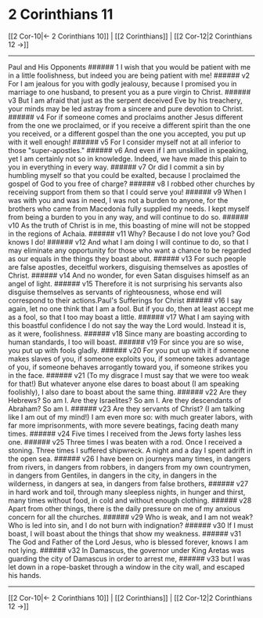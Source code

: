 # 2 Corinthians 11

[[2 Cor-10|← 2 Corinthians 10]] | [[2 Corinthians]] | [[2 Cor-12|2 Corinthians 12 →]]
***

Paul and His Opponents ###### 1 I wish that you would be patient with me in a little foolishness, but indeed you are being patient with me! ###### v2 For I am jealous for you with godly jealousy, because I promised you in marriage to one husband, to present you as a pure virgin to Christ. ###### v3 But I am afraid that just as the serpent deceived Eve by his treachery, your minds may be led astray from a sincere and pure devotion to Christ. ###### v4 For if someone comes and proclaims another Jesus different from the one we proclaimed, or if you receive a different spirit than the one you received, or a different gospel than the one you accepted, you put up with it well enough! ###### v5 For I consider myself not at all inferior to those "super-apostles." ###### v6 And even if I am unskilled in speaking, yet I am certainly not so in knowledge. Indeed, we have made this plain to you in everything in every way. ###### v7 Or did I commit a sin by humbling myself so that you could be exalted, because I proclaimed the gospel of God to you free of charge? ###### v8 I robbed other churches by receiving support from them so that I could serve you! ###### v9 When I was with you and was in need, I was not a burden to anyone, for the brothers who came from Macedonia fully supplied my needs. I kept myself from being a burden to you in any way, and will continue to do so. ###### v10 As the truth of Christ is in me, this boasting of mine will not be stopped in the regions of Achaia. ###### v11 Why? Because I do not love you? God knows I do! ###### v12 And what I am doing I will continue to do, so that I may eliminate any opportunity for those who want a chance to be regarded as our equals in the things they boast about. ###### v13 For such people are false apostles, deceitful workers, disguising themselves as apostles of Christ. ###### v14 And no wonder, for even Satan disguises himself as an angel of light. ###### v15 Therefore it is not surprising his servants also disguise themselves as servants of righteousness, whose end will correspond to their actions.Paul's Sufferings for Christ ###### v16 I say again, let no one think that I am a fool. But if you do, then at least accept me as a fool, so that I too may boast a little. ###### v17 What I am saying with this boastful confidence I do not say the way the Lord would. Instead it is, as it were, foolishness. ###### v18 Since many are boasting according to human standards, I too will boast. ###### v19 For since you are so wise, you put up with fools gladly. ###### v20 For you put up with it if someone makes slaves of you, if someone exploits you, if someone takes advantage of you, if someone behaves arrogantly toward you, if someone strikes you in the face. ###### v21 (To my disgrace I must say that we were too weak for that!) But whatever anyone else dares to boast about (I am speaking foolishly), I also dare to boast about the same thing. ###### v22 Are they Hebrews? So am I. Are they Israelites? So am I. Are they descendants of Abraham? So am I. ###### v23 Are they servants of Christ? (I am talking like I am out of my mind!) I am even more so: with much greater labors, with far more imprisonments, with more severe beatings, facing death many times. ###### v24 Five times I received from the Jews forty lashes less one. ###### v25 Three times I was beaten with a rod. Once I received a stoning. Three times I suffered shipwreck. A night and a day I spent adrift in the open sea. ###### v26 I have been on journeys many times, in dangers from rivers, in dangers from robbers, in dangers from my own countrymen, in dangers from Gentiles, in dangers in the city, in dangers in the wilderness, in dangers at sea, in dangers from false brothers, ###### v27 in hard work and toil, through many sleepless nights, in hunger and thirst, many times without food, in cold and without enough clothing. ###### v28 Apart from other things, there is the daily pressure on me of my anxious concern for all the churches. ###### v29 Who is weak, and I am not weak? Who is led into sin, and I do not burn with indignation? ###### v30 If I must boast, I will boast about the things that show my weakness. ###### v31 The God and Father of the Lord Jesus, who is blessed forever, knows I am not lying. ###### v32 In Damascus, the governor under King Aretas was guarding the city of Damascus in order to arrest me, ###### v33 but I was let down in a rope-basket through a window in the city wall, and escaped his hands.

***
[[2 Cor-10|← 2 Corinthians 10]] | [[2 Corinthians]] | [[2 Cor-12|2 Corinthians 12 →]]
